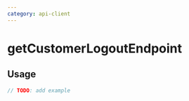 ```yaml
---
category: api-client
---
```


# getCustomerLogoutEndpoint

<!-- PLACEHOLDER_DESCRIPTION -->

## Usage

```ts
// TODO: add example
```
